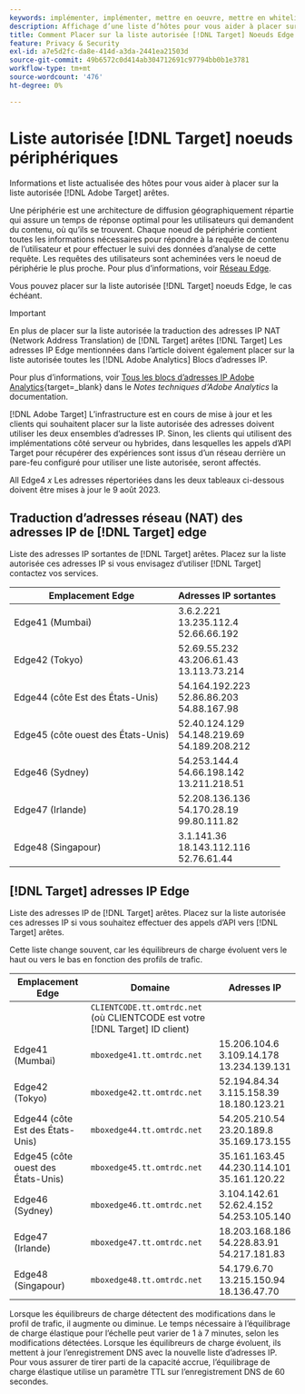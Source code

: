 ```yaml
---
keywords: implémenter, implémenter, mettre en oeuvre, mettre en whiteliste, liste blanche, liste autorisée, liste autorisée, périphérie, périphéries, 9 $
description: Affichage d’une liste d’hôtes pour vous aider à placer sur la liste autorisée [!DNL Adobe Target] périphéries (noeuds de diffusion distribués géographiquement qui garantissent un temps de réponse optimal pour les utilisateurs finaux).
title: Comment Placer sur la liste autorisée [!DNL Target] Noeuds Edge ?
feature: Privacy & Security
exl-id: a7e5d2fc-da8e-414d-a3da-2441ea21503d
source-git-commit: 49b6572c0d414ab304712691c97794bb0b1e3781
workflow-type: tm+mt
source-wordcount: '476'
ht-degree: 0%

---
```


# Liste autorisée [!DNL Target] noeuds périphériques

Informations et liste actualisée des hôtes pour vous aider à placer sur la liste autorisée [!DNL Adobe Target] arêtes.

Une périphérie est une architecture de diffusion géographiquement répartie qui assure un temps de réponse optimal pour les utilisateurs qui demandent du contenu, où qu’ils se trouvent. Chaque noeud de périphérie contient toutes les informations nécessaires pour répondre à la requête de contenu de l’utilisateur et pour effectuer le suivi des données d’analyse de cette requête. Les requêtes des utilisateurs sont acheminées vers le noeud de périphérie le plus proche. Pour plus d’informations, voir [Réseau Edge](https://experienceleague.adobe.com/docs/target/using/introduction/how-target-works.html#concept_0AE2ED8E9DE64288A8B30FCBF1040934).

Vous pouvez placer sur la liste autorisée [!DNL Target] noeuds Edge, le cas échéant.

>[!IMPORTANT]
>
>En plus de placer sur la liste autorisée la traduction des adresses IP NAT (Network Address Translation) de [!DNL Target] arêtes [!DNL Target] Les adresses IP Edge mentionnées dans l’article doivent également placer sur la liste autorisée toutes les [!DNL Adobe Analytics] Blocs d’adresses IP.
>
>Pour plus d’informations, voir [Tous les blocs d’adresses IP Adobe Analytics](https://experienceleague.adobe.com/docs/analytics/technotes/ip-addresses.html?lang=en#all-adobe-analytics-ip-address-blocks){target=_blank} dans le *Notes techniques d’Adobe Analytics* la documentation.
>
>[!DNL Adobe Target] L’infrastructure est en cours de mise à jour et les clients qui souhaitent placer sur la liste autorisée des adresses doivent utiliser les deux ensembles d’adresses IP. Sinon, les clients qui utilisent des implémentations côté serveur ou hybrides, dans lesquelles les appels d’API Target pour récupérer des expériences sont issus d’un réseau derrière un pare-feu configuré pour utiliser une liste autorisée, seront affectés.
>
>All Edge4 *x* Les adresses répertoriées dans les deux tableaux ci-dessous doivent être mises à jour le 9 août 2023.

## Traduction d’adresses réseau (NAT) des adresses IP de [!DNL Target] edge

Liste des adresses IP sortantes de [!DNL Target] arêtes. Placez sur la liste autorisée ces adresses IP si vous envisagez d’utiliser [!DNL Target] contactez vos services.

| Emplacement Edge | Adresses IP sortantes |
| --- | --- |
| Edge41 (Mumbai) | 3.6.2.221<br />13.235.112.4 <br />52.66.66.192 |
| Edge42 (Tokyo) | 52.69.55.232<br />43.206.61.43 <br />13.113.73.214 |
| Edge44 (côte Est des États-Unis) | 54.164.192.223<br />52.86.86.203 <br />54.88.167.98 |
| Edge45 (côte ouest des États-Unis) | 52.40.124.129<br />54.148.219.69 <br />54.189.208.212 |
| Edge46 (Sydney) | 54.253.144.4<br />54.66.198.142 <br />13.211.218.51 |
| Edge47 (Irlande) | 52.208.136.136<br />54.170.28.19 <br />99.80.111.82 |
| Edge48 (Singapour) | 3.1.141.36<br />18.143.112.116 <br />52.76.61.44 |

## [!DNL Target] adresses IP Edge

Liste des adresses IP de [!DNL Target] arêtes. Placez sur la liste autorisée ces adresses IP si vous souhaitez effectuer des appels d’API vers [!DNL Target] arêtes.

Cette liste change souvent, car les équilibreurs de charge évoluent vers le haut ou vers le bas en fonction des profils de trafic.

| Emplacement Edge | Domaine | Adresses IP |
| --- | --- | --- |
|  | `CLIENTCODE.tt.omtrdc.net`<br />(où CLIENTCODE est votre [!DNL Target] ID client) |  |
| Edge41 (Mumbai) | `mboxedge41.tt.omtrdc.net` | 15.206.104.6<br />3.109.14.178 <br />13.234.139.131 |
| Edge42 (Tokyo) | `mboxedge42.tt.omtrdc.net` | 52.194.84.34<br />3.115.158.39 <br />18.180.123.21 |
| Edge44 (côte Est des États-Unis) | `mboxedge44.tt.omtrdc.net` | 54.205.210.54<br />23.20.189.8 <br />35.169.173.155 |
| Edge45 (côte ouest des États-Unis) | `mboxedge45.tt.omtrdc.net` | 35.161.163.45<br />44.230.114.101 <br />35.161.120.22 |
| Edge46 (Sydney) | `mboxedge46.tt.omtrdc.net` | 3.104.142.61<br />52.62.4.152 <br />54.253.105.140 |
| Edge47 (Irlande) | `mboxedge47.tt.omtrdc.net` | 18.203.168.186<br />54.228.83.91 <br />54.217.181.83 |
| Edge48 (Singapour) | `mboxedge48.tt.omtrdc.net` | 54.179.6.70<br />13.215.150.94 <br />18.136.47.70 |

Lorsque les équilibreurs de charge détectent des modifications dans le profil de trafic, il augmente ou diminue. Le temps nécessaire à l’équilibrage de charge élastique pour l’échelle peut varier de 1 à 7 minutes, selon les modifications détectées. Lorsque les équilibreurs de charge évoluent, ils mettent à jour l’enregistrement DNS avec la nouvelle liste d’adresses IP. Pour vous assurer de tirer parti de la capacité accrue, l’équilibrage de charge élastique utilise un paramètre TTL sur l’enregistrement DNS de 60 secondes.
